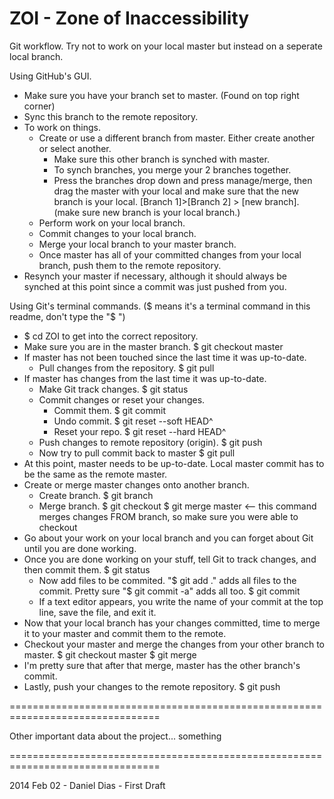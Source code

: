 ZOI - Zone of Inaccessibility
=============================================================================

Git workflow.
  Try not to work on your local master but instead on a seperate local branch.

Using GitHub's GUI.
  - Make sure you have your branch set to master. (Found on top right corner)
  - Sync this branch to the remote repository.
  - To work on things.
    - Create or use a different branch from master. Either create another or select another.
      - Make sure this other branch is synched with master.
      - To synch branches, you merge your 2 branches together.
      - Press the branches drop down and press manage/merge, then drag the master with your local
        and make sure that the new branch is your local. [Branch 1]>[Branch 2] > [new branch].
        (make sure new branch is your local branch.)
    - Perform work on your local branch.
    - Commit changes to your local branch.
    - Merge your local branch to your master branch.
    - Once master has all of your committed changes from your local branch, push them
      to the remote repository.
  - Resynch your master if necessary, although it should always be synched at this point since
    a commit was just pushed from you.
    
Using Git's terminal commands. ($ <command> <words and words> means it's a terminal command in this readme, don't type the "$ ")
  - $ cd ZOI to get into the correct repository.
  - Make sure you are in the master branch.
    $ git checkout master
  - If master has not been touched since the last time it was up-to-date.
    - Pull changes from the repository.
      $ git pull
  - If master has changes from the last time it was up-to-date.
    - Make Git track changes.
      $ git status
    - Commit changes or reset your changes.
      - Commit them.
        $ git commit
      - Undo commit.
        $ git reset --soft HEAD^
      - Reset your repo.
        $ git reset --hard HEAD^
    - Push changes to remote repository (origin).
      $ git push
    - Now try to pull commit back to master
      $ git pull
  - At this point, master needs to be up-to-date. Local master commit has to be the same as the remote master.
  - Create or merge master changes onto another branch.
    - Create branch.
      $ git branch <branch name>
    - Merge branch.
      $ git checkout <branch name>
      $ git merge master          <-- this command merges changes FROM branch, so make sure you were able to checkout <branch name>
  - Go about your work on your local branch and you can forget about Git until you are done working.
  - Once you are done working on your stuff, tell Git to track changes, and then commit them.
    $ git status
    - Now add files to be commited. "$ git add ." adds all files to the commit. Pretty sure "$ git commit -a" adds all too.
    $ git commit
    - If a text editor appears, you write the name of your commit at the top line, save the file, and exit it.
  - Now that your local branch has your changes committed, time to merge it to your master and commit them to the remote.
  - Checkout your master and merge the changes from your other branch to master.
    $ git checkout master
    $ git merge <other branch name>
  - I'm pretty sure that after that merge, master has the other branch's commit.
  - Lastly, push your changes to the remote repository.
    $ git push
    
================================================================================

Other important data about the project... something

================================================================================

2014 Feb 02 - Daniel Dias - First Draft 
